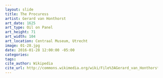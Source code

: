 ```yaml
---
layout: slide
title: The Procuress
artist: Gerard van Honthorst
art_date: 1625
art_type: Oil on Panel
art_height: 71
art_width: 104
art_location: Centraal Museum, Utrecht
image: 01-28.jpg
date: 2016-01-28 12:00:00 -05:00
categories:
tags:
cite_author: Wikipedia
cite_url: http://commons.wikimedia.org/wiki/File%3AGerard_van_Honthorst_-_The_procuress_-_Google_Art_Project.jpg
---
```

